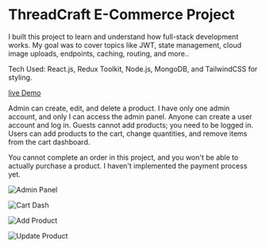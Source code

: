 # ThreadCraft E-Commerce Project

I built this project to learn and understand how full-stack development works. My goal was to cover topics like JWT, state management, cloud image uploads, endpoints, caching, routing, and more..

Tech Used: React.js, Redux Toolkit, Node.js, MongoDB, and TailwindCSS for styling.

[live Demo](https://threadcraft-ecommerce.onrender.com)

Admin can create, edit, and delete a product. I have only one admin account, and only I can access the admin panel.
Anyone can create a user account and log in.
Guests cannot add products; you need to be logged in.
Users can add products to the cart, change quantities, and remove items from the cart dashboard.

You cannot complete an order in this project, and you won't be able to actually purchase a product. I haven't implemented the payment process yet.

![Admin Panel](https://res.cloudinary.com/dhkehww4v/image/upload/v1729787309/admin-panel_apvypa.png)

![Cart Dash](https://res.cloudinary.com/dhkehww4v/image/upload/v1729787309/cart-info_wvlk12.png)

![Add Product](https://res.cloudinary.com/dhkehww4v/image/upload/v1729787308/add-product_qqsyj6.png)

![Update Product](https://res.cloudinary.com/dhkehww4v/image/upload/v1729787310/edit-product_qxvmzs.png)
